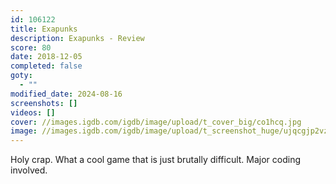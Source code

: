 ```yaml
---
id: 106122
title: Exapunks
description: Exapunks - Review
score: 80
date: 2018-12-05
completed: false
goty:
  - ""
modified_date: 2024-08-16
screenshots: []
videos: []
cover: //images.igdb.com/igdb/image/upload/t_cover_big/co1hcq.jpg
image: //images.igdb.com/igdb/image/upload/t_screenshot_huge/ujqcgjp2vz5bozwkn9lo.jpg
---
```

Holy crap. What a cool game that is just brutally difficult. Major coding involved.